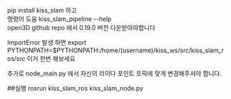 pip install kiss_slam 하고  
명령어 도움 kiss_slam_pipeline --help  
open3D github repo 에서 0.19.0 버전 다운받아야합니다  
  
ImportError 발생 하면 export PYTHONPATH=$PYTHONPATH:/home/(username)/kiss_ws/src/kiss_slam_ros/src 이거 한번 해보세요  
  
추가로 node_main.py 에서 자신의 라이다 포인트 토픽에 맞게 변경해주셔야 합니다.  
  
  
##실행 rosrun kiss_slam_ros kiss_slam_node.py  

